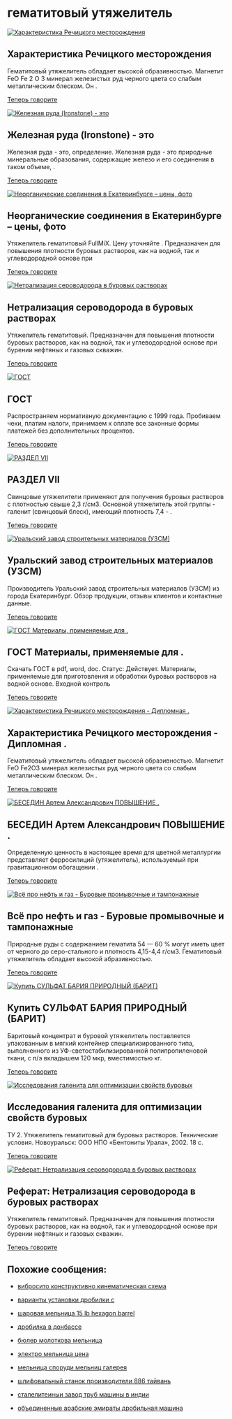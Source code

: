 # гематитовый утяжелитель
<a href="https://ru.ecuriezuff.be/products/" target="_blank">![Характеристика Речицкого месторождения](https://github.com/millmachine/images/raw/main/587.jpg)</a>
## Характеристика Речицкого месторождения
Гематитовый утяжелитель обладает высокой образивностью. Магнетит FeO Fe 2 O 3 минерал железистых руд черного цвета со слабым металлическим блеском. Он .
<a href="https://ru.ecuriezuff.be/products/" target="_blank">Теперь говорите</a>
<a href="https://ru.ecuriezuff.be/products/" target="_blank">![Железная руда (Ironstone) - это](https://github.com/millmachine/images/raw/main/124.jpg)</a>
## Железная руда (Ironstone) - это
Железная руда - это, определение. Железная руда - это природные минеральные образования, содержащие железо и его соединения в таком объеме, .
<a href="https://ru.ecuriezuff.be/products/" target="_blank">Теперь говорите</a>
<a href="https://ru.ecuriezuff.be/products/" target="_blank">![Неорганические соединения в Екатеринбурге – цены, фото ](https://github.com/millmachine/images/raw/main/619.jpg)</a>
## Неорганические соединения в Екатеринбурге – цены, фото 
Утяжелитель гематитовый FullMiX. Цену уточняйте . Предназначен для повышения плотности буровых растворов, как на водной, так и углеводородной основе при
<a href="https://ru.ecuriezuff.be/products/" target="_blank">Теперь говорите</a>
<a href="https://ru.ecuriezuff.be/products/" target="_blank">![Нетрализация сероводорода в буровых растворах](https://github.com/millmachine/images/raw/main/529.jpg)</a>
## Нетрализация сероводорода в буровых растворах
Утяжелитель гематитовый. Предназначен для повышения плотности буровых растворов, как на водной, так и углеводородной основе при бурении нефтяных и газовых скважин.
<a href="https://ru.ecuriezuff.be/products/" target="_blank">Теперь говорите</a>
<a href="https://ru.ecuriezuff.be/products/" target="_blank">![ГОСТ ](https://github.com/millmachine/images/raw/main/752.jpg)</a>
## ГОСТ 
Распространяем нормативную документацию с 1999 года. Пробиваем чеки, платим налоги, принимаем к оплате все законные формы платежей без дополнительных процентов.
<a href="https://ru.ecuriezuff.be/products/" target="_blank">Теперь говорите</a>
<a href="https://ru.ecuriezuff.be/products/" target="_blank">![РАЗДЕЛ VII](https://github.com/millmachine/images/raw/main/315.jpg)</a>
## РАЗДЕЛ VII
Свинцовые утяжелители применяют для получения буровых растворов с плотностью свыше 2,3 г/см3. Основной утяжелитель этой группы - галенит (свинцовый блеск), имеющий плотность 7,4 - .
<a href="https://ru.ecuriezuff.be/products/" target="_blank">Теперь говорите</a>
<a href="https://ru.ecuriezuff.be/products/" target="_blank">![Уральский завод строительных материалов (УЗСМ)](https://github.com/millmachine/images/raw/main/550.jpg)</a>
## Уральский завод строительных материалов (УЗСМ)
Производитель Уральский завод строительных материалов (УЗСМ) из города Екатеринбург. Обзор продукции, отзывы клиентов и контактные данные.
<a href="https://ru.ecuriezuff.be/products/" target="_blank">Теперь говорите</a>
<a href="https://ru.ecuriezuff.be/products/" target="_blank">![ГОСТ Материалы, применяемые для .](https://github.com/millmachine/images/raw/main/580.jpg)</a>
## ГОСТ Материалы, применяемые для .
Скачать ГОСТ в pdf, word, doc. Статус: Действует. Материалы, применяемые для приготовления и обработки буровых растворов на водной основе. Входной контроль
<a href="https://ru.ecuriezuff.be/products/" target="_blank">Теперь говорите</a>
<a href="https://ru.ecuriezuff.be/products/" target="_blank">![Характеристика Речицкого месторождения - Дипломная .](https://github.com/millmachine/images/raw/main/484.jpg)</a>
## Характеристика Речицкого месторождения - Дипломная .
Гематитовый утяжелитель обладает высокой образивностью. Магнетит FeO Fe2O3 минерал железистых руд черного цвета со слабым металлическим блеском. Он .
<a href="https://ru.ecuriezuff.be/products/" target="_blank">Теперь говорите</a>
<a href="https://ru.ecuriezuff.be/products/" target="_blank">![БЕСЕДИН Артем Александрович ПОВЫШЕНИЕ .](https://github.com/millmachine/images/raw/main/54.jpg)</a>
## БЕСЕДИН Артем Александрович ПОВЫШЕНИЕ .
Определенную ценность в настоящее время для цветной металлургии представляет ферросилиций (утяжелитель), используемый при гравитационном обогащении .
<a href="https://ru.ecuriezuff.be/products/" target="_blank">Теперь говорите</a>
<a href="https://ru.ecuriezuff.be/products/" target="_blank">![Всё про нефть и газ - Буровые промывочные и тампонажные ](https://github.com/millmachine/images/raw/main/190.jpg)</a>
## Всё про нефть и газ - Буровые промывочные и тампонажные 
Природные руды с содержанием гематита 54 — 60 % могут иметь цвет от черного до серо-стального и плотность 4,15-4,4 г/см3. Гематитовый утяжелитель обладает высокой абразивностью.
<a href="https://ru.ecuriezuff.be/products/" target="_blank">Теперь говорите</a>
<a href="https://ru.ecuriezuff.be/products/" target="_blank">![Купить СУЛЬФАТ БАРИЯ ПРИРОДНЫЙ (БАРИТ)](https://github.com/millmachine/images/raw/main/434.jpg)</a>
## Купить СУЛЬФАТ БАРИЯ ПРИРОДНЫЙ (БАРИТ)
Баритовый концентрат и буровой утяжелитель поставляется упакованным в мягкий контейнер специализированного типа, выполненного из УФ-светостабилизированной полипропиленовой ткани, с п/э вкладышем 120 мкр, вместимостью кг.
<a href="https://ru.ecuriezuff.be/products/" target="_blank">Теперь говорите</a>
<a href="https://ru.ecuriezuff.be/products/" target="_blank">![Исследования галенита для оптимизации свойств буровых ](https://github.com/millmachine/images/raw/main/42.jpg)</a>
## Исследования галенита для оптимизации свойств буровых 
ТУ 2. Утяжелитель гематитовый для буровых растворов. Технические условия. Новоуральск: ООО НПО «Бентониты Урала», 2002. 18 с.
<a href="https://ru.ecuriezuff.be/products/" target="_blank">Теперь говорите</a>
<a href="https://ru.ecuriezuff.be/products/" target="_blank">![Реферат: Нетрализация сероводорода в буровых растворах ](https://github.com/millmachine/images/raw/main/363.jpg)</a>
## Реферат: Нетрализация сероводорода в буровых растворах 
Утяжелитель гематитовый. Предназначен для повышения плотности буровых растворов, как на водной, так и углеводородной основе при бурении нефтяных и газовых скважин.
<a href="https://ru.ecuriezuff.be/products/" target="_blank">Теперь говорите</a>
## Похожие сообщения:
* [вибросито конструктивно кинематическая схема](%D0%B2%D0%B8%D0%B1%D1%80%D0%BE%D1%81%D0%B8%D1%82%D0%BE%20%D0%BA%D0%BE%D0%BD%D1%81%D1%82%D1%80%D1%83%D0%BA%D1%82%D0%B8%D0%B2%D0%BD%D0%BE%20%D0%BA%D0%B8%D0%BD%D0%B5%D0%BC%D0%B0%D1%82%D0%B8%D1%87%D0%B5%D1%81%D0%BA%D0%B0%D1%8F%20%D1%81%D1%85%D0%B5%D0%BC%D0%B0.md)
* [варианты установки дробилки с](%D0%B2%D0%B0%D1%80%D0%B8%D0%B0%D0%BD%D1%82%D1%8B%20%D1%83%D1%81%D1%82%D0%B0%D0%BD%D0%BE%D0%B2%D0%BA%D0%B8%20%D0%B4%D1%80%D0%BE%D0%B1%D0%B8%D0%BB%D0%BA%D0%B8%20%D1%81.md)
* [шаровая мельница 15 lb hexagon barrel](%D1%88%D0%B0%D1%80%D0%BE%D0%B2%D0%B0%D1%8F%20%D0%BC%D0%B5%D0%BB%D1%8C%D0%BD%D0%B8%D1%86%D0%B0%2015%20lb%20hexagon%20barrel.md)
* [дробилка в донбассе](%D0%B4%D1%80%D0%BE%D0%B1%D0%B8%D0%BB%D0%BA%D0%B0%20%D0%B2%20%D0%B4%D0%BE%D0%BD%D0%B1%D0%B0%D1%81%D1%81%D0%B5.md)
* [бюлер молоткова мельница](%D0%B1%D1%8E%D0%BB%D0%B5%D1%80%20%D0%BC%D0%BE%D0%BB%D0%BE%D1%82%D0%BA%D0%BE%D0%B2%D0%B0%20%D0%BC%D0%B5%D0%BB%D1%8C%D0%BD%D0%B8%D1%86%D0%B0.md)
* [электро мельница цена](%D1%8D%D0%BB%D0%B5%D0%BA%D1%82%D1%80%D0%BE%20%D0%BC%D0%B5%D0%BB%D1%8C%D0%BD%D0%B8%D1%86%D0%B0%20%D1%86%D0%B5%D0%BD%D0%B0.md)
* [мельница споруди мельниц галерея](%D0%BC%D0%B5%D0%BB%D1%8C%D0%BD%D0%B8%D1%86%D0%B0%20%D1%81%D0%BF%D0%BE%D1%80%D1%83%D0%B4%D0%B8%20%D0%BC%D0%B5%D0%BB%D1%8C%D0%BD%D0%B8%D1%86%20%D0%B3%D0%B0%D0%BB%D0%B5%D1%80%D0%B5%D1%8F.md)
* [шлифовальный станок производители 886 тайвань](%D1%88%D0%BB%D0%B8%D1%84%D0%BE%D0%B2%D0%B0%D0%BB%D1%8C%D0%BD%D1%8B%D0%B9%20%D1%81%D1%82%D0%B0%D0%BD%D0%BE%D0%BA%20%D0%BF%D1%80%D0%BE%D0%B8%D0%B7%D0%B2%D0%BE%D0%B4%D0%B8%D1%82%D0%B5%D0%BB%D0%B8%20886%20%D1%82%D0%B0%D0%B9%D0%B2%D0%B0%D0%BD%D1%8C.md)
* [сталелитеиныи завод труб машины в индии](%D1%81%D1%82%D0%B0%D0%BB%D0%B5%D0%BB%D0%B8%D1%82%D0%B5%D0%B8%D0%BD%D1%8B%D0%B8%20%D0%B7%D0%B0%D0%B2%D0%BE%D0%B4%20%D1%82%D1%80%D1%83%D0%B1%20%D0%BC%D0%B0%D1%88%D0%B8%D0%BD%D1%8B%20%D0%B2%20%D0%B8%D0%BD%D0%B4%D0%B8%D0%B8.md)
* [объединенные арабские эмираты дробильная машина](%D0%BE%D0%B1%D1%8A%D0%B5%D0%B4%D0%B8%D0%BD%D0%B5%D0%BD%D0%BD%D1%8B%D0%B5%20%D0%B0%D1%80%D0%B0%D0%B1%D1%81%D0%BA%D0%B8%D0%B5%20%D1%8D%D0%BC%D0%B8%D1%80%D0%B0%D1%82%D1%8B%20%D0%B4%D1%80%D0%BE%D0%B1%D0%B8%D0%BB%D1%8C%D0%BD%D0%B0%D1%8F%20%D0%BC%D0%B0%D1%88%D0%B8%D0%BD%D0%B0.md)
